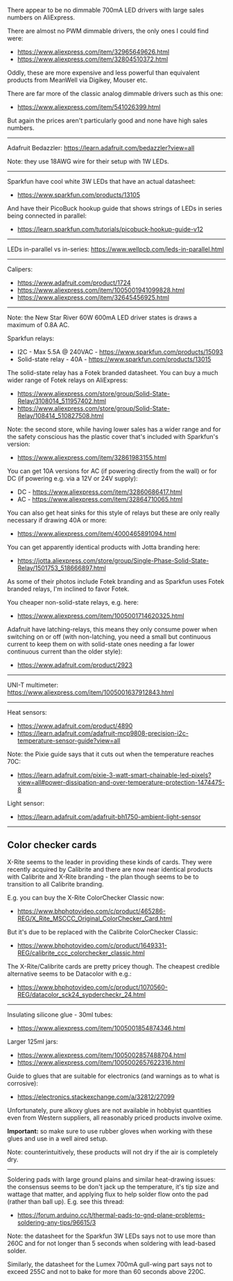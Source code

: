 There appear to be no dimmable 700mA LED drivers with large sales numbers on AliExpress.

There are almost no PWM dimmable drivers, the only ones I could find were:

* https://www.aliexpress.com/item/32965649626.html
* https://www.aliexpress.com/item/32804510372.html

Oddly, these are more expensive and less powerful than equivalent products from MeanWell via Digikey, Mouser etc.

There are far more of the classic analog dimmable drivers such as this one:

* https://www.aliexpress.com/item/541026399.html

But again the prices aren't particularly good and none have high sales numbers.

---

Adafruit Bedazzler: <https://learn.adafruit.com/bedazzler?view=all>

Note: they use 18AWG wire for their setup with 1W LEDs.

---

Sparkfun have cool white 3W LEDs that have an actual datasheet:

* <https://www.sparkfun.com/products/13105>

And have their PicoBuck hookup guide that shows strings of LEDs in series being connected in parallel:

* <https://learn.sparkfun.com/tutorials/picobuck-hookup-guide-v12>

---

LEDs in-parallel vs in-series: <https://www.wellpcb.com/leds-in-parallel.html>

---

Calipers:

* <https://www.adafruit.com/product/1724>
* <https://www.aliexpress.com/item/1005001941099828.html>
* <https://www.aliexpress.com/item/32645456925.html>

---

Note: the New Star River 60W 600mA LED driver states is draws a maximum of 0.8A AC.

Sparkfun relays:

* I2C - Max 5.5A @ 240VAC - <https://www.sparkfun.com/products/15093>
* Solid-state relay - 40A - <https://www.sparkfun.com/products/13015>

The solid-state relay has a Fotek branded datasheet. You can buy a much wider range of Fotek relays on AliExpress:

* <https://www.aliexpress.com/store/group/Solid-State-Relay/3108014_511957402.html>
* <https://www.aliexpress.com/store/group/Solid-State-Relay/108414_510827508.html>

Note: the second store, while having lower sales has a wider range and for the safety conscious has the plastic cover that's included with Sparkfun's version:

* <https://www.aliexpress.com/item/32861983155.html>

You can get 10A versions for AC (if powering directly from the wall) or for DC (if powering e.g. via a 12V or 24V supply):

* DC - <https://www.aliexpress.com/item/32860686417.html>
* AC - <https://www.aliexpress.com/item/32864710065.html>

You can also get heat sinks for this style of relays but these are only really necessary if drawing 40A or more:

* <https://www.aliexpress.com/item/4000465891094.html>

You can get apparently identical products with Jotta branding here:

* <https://jotta.aliexpress.com/store/group/Single-Phase-Solid-State-Relay/1501753_518666897.html>

As some of their photos include Fotek branding and as Sparkfun uses Fotek branded relays, I'm inclined to favor Fotek.

You cheaper non-solid-state relays, e.g. here:

* <https://www.aliexpress.com/item/1005001714620325.html>

Adafruit have latching-relays, this means they only consume power when switching on or off (with non-latching, you need a small but continuous current to keep them on with solid-state ones needing a far lower continuous current than the older style):

* <https://www.adafruit.com/product/2923>

---

UNI-T multimeter: <https://www.aliexpress.com/item/1005001637912843.html>

---

Heat sensors:

* <https://www.adafruit.com/product/4890>
* <https://learn.adafruit.com/adafruit-mcp9808-precision-i2c-temperature-sensor-guide?view=all>

Note: the Pixie guide says that it cuts out when the temperature reaches 70C:

* <https://learn.adafruit.com/pixie-3-watt-smart-chainable-led-pixels?view=all#power-dissipation-and-over-temperature-protection-1474475-8>

Light sensor:

* <https://learn.adafruit.com/adafruit-bh1750-ambient-light-sensor>

---

Color checker cards
-------------------

X-Rite seems to the leader in providing these kinds of cards. They were recently acquired by Calibrite and there are now near identical products with Calibrite and X-Rite branding - the plan though seems to be to transition to all Calibrite branding.

E.g. you can buy the X-Rite ColorChecker Classic now:

* <https://www.bhphotovideo.com/c/product/465286-REG/X_Rite_MSCCC_Original_ColorChecker_Card.html>

But it's due to be replaced with the Calibrite ColorChecker Classic:

* <https://www.bhphotovideo.com/c/product/1649331-REG/calibrite_ccc_colorchecker_classic.html>

The X-Rite/Calibrite cards are pretty pricey though. The cheapest credible alternative seems to be Datacolor with e.g.:

* <https://www.bhphotovideo.com/c/product/1070560-REG/datacolor_sck24_sypdercheckr_24.html>

---

Insulating silicone glue - 30ml tubes:

* <https://www.aliexpress.com/item/1005001854874346.html>

Larger 125ml jars:

* <https://www.aliexpress.com/item/1005002857488704.html>
* <https://www.aliexpress.com/item/1005002657622316.html>

Guide to glues that are suitable for electronics (and warnings as to what is corrosive):

* <https://electronics.stackexchange.com/a/32812/27099>

Unfortunately, pure alkoxy glues are not available in hobbyist quantities even from Western suppliers, all reasonably priced products involve oxime.

**Important:** so make sure to use rubber gloves when working with these glues and use in a well aired setup.

Note: counterintuitively, these products will not dry if the air is completely dry.

---

Soldering pads with large ground plains and similar heat-drawing issues: the consensus seems to be don't jack up the temperature, it's tip size and wattage that matter, and applying flux to help solder flow onto the pad (rather than ball up). E.g. see this thread:

* <https://forum.arduino.cc/t/thermal-pads-to-gnd-plane-problems-soldering-any-tips/96615/3>

Note: the datasheet for the Sparkfun 3W LEDs says not to use more than 260C and for not longer than 5 seconds when soldering with lead-based solder.

Similarly, the datasheet for the Lumex 700mA gull-wing part says not to exceed 255C and not to bake for more than 60 seconds above 220C.
